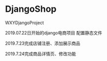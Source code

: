 # DjangoShop
WXYDjangoProject


2019.07.22日开始的django电商项目
配置静态文件

2019.7.23完成店铺注册、添加展示商品

2019.7.24完成商品详情页、修改功能
